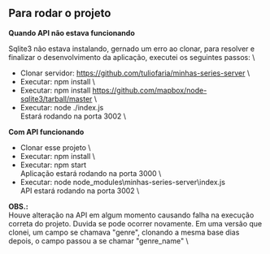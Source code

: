 ## Para rodar o projeto

**Quando API não estava funcionando** 

Sqlite3 não estava instalando, gernado um erro ao clonar, para resolver e finalizar o desenvolvimento da aplicação, executei os seguintes passos: \
- Clonar servidor: https://github.com/tuliofaria/minhas-series-server \
- Executar: npm install \
- Executar: npm install https://github.com/mapbox/node-sqlite3/tarball/master \
- Executar: node ./index.js \
Estará rodando na porta 3002 \ 

**Com API funcionando**

- Clonar esse projeto \
- Executar: npm install \
- Executar: npm start \
Aplicação estará rodando na porta 3000 \
- Executar: node node_modules\minhas-series-server\index.js \
API estará rodando na porta 3002 \

**OBS.:** \
Houve alteração na API em algum momento causando falha na execução correta do projeto. Duvida se pode ocorrer novamente. Em uma versão que clonei, um campo se chamava "genre", clonando a mesma base dias depois, o campo passou a se chamar "genre_name" \ 

